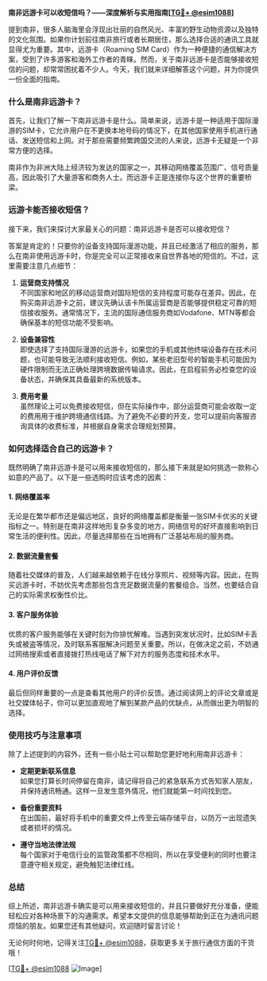 **南非远游卡可以收短信吗？——深度解析与实用指南[[TG💪+ @esim1088](https://t.me/s/esim1088)]**

提到南非，很多人脑海里会浮现出壮丽的自然风光、丰富的野生动物资源以及独特的文化氛围。如果你计划前往南非旅行或者长期居住，那么选择合适的通讯工具就显得尤为重要。其中，远游卡（Roaming SIM Card）作为一种便捷的通信解决方案，受到了许多游客和海外工作者的青睐。然而，关于南非远游卡是否能够接收短信的问题，却常常困扰着不少人。今天，我们就来详细解答这个问题，并为你提供一份全面的指南。

### **什么是南非远游卡？**

首先，让我们了解一下南非远游卡是什么。简单来说，远游卡是一种适用于国际漫游的SIM卡，它允许用户在不更换本地号码的情况下，在其他国家使用手机进行通话、发送短信和上网。对于那些需要频繁跨国交流的人来说，远游卡无疑是一个非常方便的选择。

南非作为非洲大陆上经济较为发达的国家之一，其移动网络覆盖范围广、信号质量高，因此吸引了大量游客和商务人士。而远游卡正是连接你与这个世界的重要桥梁。

### **远游卡能否接收短信？**

接下来，我们来探讨大家最关心的问题：南非远游卡是否可以接收短信？

答案是肯定的！只要你的设备支持国际漫游功能，并且已经激活了相应的服务，那么在南非使用远游卡时，你是完全可以正常接收来自世界各地的短信的。不过，这里需要注意几点细节：

1. **运营商支持情况**  
   不同国家和地区的移动运营商对国际短信的支持程度可能存在差异。因此，在购买南非远游卡之前，建议先确认该卡所属运营商是否能够提供稳定可靠的短信接收服务。通常情况下，主流的国际通信服务商如Vodafone、MTN等都会确保基本的短信功能不受影响。

2. **设备兼容性**  
   即使选择了支持国际漫游的远游卡，如果您的手机或其他终端设备存在技术问题，也可能导致无法顺利接收短信。例如，某些老旧型号的智能手机可能因为硬件限制而无法正确处理跨境数据传输请求。因此，在启程前务必检查您的设备状态，并确保其具备最新的系统版本。

3. **费用考量**  
   虽然理论上可以免费接收短信，但在实际操作中，部分运营商可能会收取一定的费用用于维护跨境通信线路。为了避免不必要的开支，您可以提前向客服咨询具体的收费标准，并根据自身需求合理规划预算。

### **如何选择适合自己的远游卡？**

既然明确了南非远游卡是可以用来接收短信的，那么接下来就是如何挑选一款称心如意的产品了。以下是一些选购时应该考虑的因素：

#### **1. 网络覆盖率**
无论是在繁华都市还是偏远地区，良好的网络覆盖都是衡量一张SIM卡优劣的关键指标之一。特别是在南非这样地形复杂多变的地方，网络信号的好坏直接影响到日常生活的便利性。因此，尽量选择那些在当地拥有广泛基站布局的服务商。

#### **2. 数据流量套餐**
随着社交媒体的普及，人们越来越依赖于在线分享照片、视频等内容。因此，在购买远游卡时，不妨优先考虑那些包含充足数据流量的套餐组合。当然，也要结合自己的实际需求权衡性价比。

#### **3. 客户服务体验**
优质的客户服务能够在关键时刻为你排忧解难。当遇到突发状况时，比如SIM卡丢失或被盗等情况，及时联系客服解决问题至关重要。所以，在做决定之前，不妨通过网络搜索或者直接拨打热线电话了解下对方的服务态度和技术水平。

#### **4. 用户评价反馈**
最后但同样重要的一点是查看其他用户的评价反馈。通过阅读网上的评论文章或是社交媒体帖子，你可以更加直观地了解到某款产品的优缺点，从而做出更为明智的选择。

### **使用技巧与注意事项**

除了上述提到的内容外，还有一些小贴士可以帮助您更好地利用南非远游卡：

- **定期更新联系信息**  
  如果您打算长时间停留在南非，请记得将自己的紧急联系方式告知家人朋友，并保持通讯畅通。这样一旦发生意外情况，他们就能第一时间找到您。

- **备份重要资料**  
  在出国前，最好将手机中的重要文件上传至云端存储平台，以防万一出现遗失或者损坏的情况。

- **遵守当地法律法规**  
  每个国家对于电信行业的监管政策都不尽相同，所以在享受便利的同时也要注意遵守相关规定，避免触犯法律红线。

### **总结**

综上所述，南非远游卡确实是可以用来接收短信的，并且只要做好充分准备，便能轻松应对各种场景下的沟通需求。希望本文提供的信息能够帮助到正在为通讯问题烦恼的朋友。如果您还有其他疑问，欢迎随时留言讨论！

无论何时何地，记得关注[TG💪+ @esim1088](https://t.me/s/esim1088)，获取更多关于旅行通信方面的干货哦！

[[TG💪+ @esim1088](https://t.me/s/esim1088) ![Image](https://i.postimg.cc/4NQfJmqS/Snipaste-2025-05-13-00-14-12.png)]